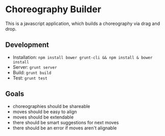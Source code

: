 Choreography Builder
====================

This is a javascript application, which builds a choreography via drag and drop.


Development
-----------

- Installation: ```npm install bower grunt-cli && npm install & bower install```
- Server: ```grunt server```
- Build:  ```grunt build```
- Test:   ```grunt test```

Goals
-----

- choreographies should be shareable
- moves should be easy to align
- moves should be extendable
- there should be smart suggestions for next moves
- there should be an error if moves aren't alignable
